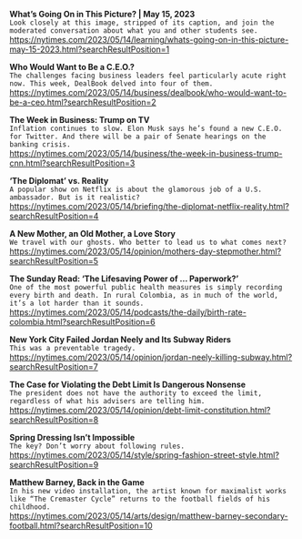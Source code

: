 **What’s Going On in This Picture? | May 15, 2023**\
`Look closely at this image, stripped of its caption, and join the moderated conversation about what you and other students see.`\
https://nytimes.com/2023/05/14/learning/whats-going-on-in-this-picture-may-15-2023.html?searchResultPosition=1

**Who Would Want to Be a C.E.O.?**\
`The challenges facing business leaders feel particularly acute right now. This week, DealBook delved into four of them.`\
https://nytimes.com/2023/05/14/business/dealbook/who-would-want-to-be-a-ceo.html?searchResultPosition=2

**The Week in Business: Trump on TV**\
`Inflation continues to slow. Elon Musk says he’s found a new C.E.O. for Twitter. And there will be a pair of Senate hearings on the banking crisis.`\
https://nytimes.com/2023/05/14/business/the-week-in-business-trump-cnn.html?searchResultPosition=3

**‘The Diplomat’ vs. Reality**\
`A popular show on Netflix is about the glamorous job of a U.S. ambassador. But is it realistic?`\
https://nytimes.com/2023/05/14/briefing/the-diplomat-netflix-reality.html?searchResultPosition=4

**A New Mother, an Old Mother, a Love Story**\
`We travel with our ghosts. Who better to lead us to what comes next?`\
https://nytimes.com/2023/05/14/opinion/mothers-day-stepmother.html?searchResultPosition=5

**The Sunday Read: ‘The Lifesaving Power of … Paperwork?’**\
`One of the most powerful public health measures is simply recording every birth and death. In rural Colombia, as in much of the world, it’s a lot harder than it sounds.`\
https://nytimes.com/2023/05/14/podcasts/the-daily/birth-rate-colombia.html?searchResultPosition=6

**New York City Failed Jordan Neely and Its Subway Riders**\
`This was a preventable tragedy.`\
https://nytimes.com/2023/05/14/opinion/jordan-neely-killing-subway.html?searchResultPosition=7

**The Case for Violating the Debt Limit Is Dangerous Nonsense**\
`The president does not have the authority to exceed the limit, regardless of what his advisers are telling him.`\
https://nytimes.com/2023/05/14/opinion/debt-limit-constitution.html?searchResultPosition=8

**Spring Dressing Isn’t Impossible**\
`The key? Don’t worry about following rules.`\
https://nytimes.com/2023/05/14/style/spring-fashion-street-style.html?searchResultPosition=9

**Matthew Barney, Back in the Game**\
`In his new video installation, the artist known for maximalist works like “The Cremaster Cycle” returns to the football fields of his childhood.`\
https://nytimes.com/2023/05/14/arts/design/matthew-barney-secondary-football.html?searchResultPosition=10


